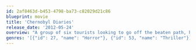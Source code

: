 ```yaml
---
id: 2af8463d-b453-4798-ba73-c82029d21c86
blueprint: movie
title: 'Chernobyl Diaries'
release_date: '2012-05-24'
overview: "A group of six tourists looking to go off the beaten path, hire an 'extreme tour guide'. Ignoring warnings, he takes them into the city of Pripyat, the former home to the workers of the Chernobyl nuclear reactor, but a deserted town since the disaster more than 25 years earlier. After a brief exploration of the abandoned city, the group members find themselves stranded, only to discover that they are not alone."
genres: '[{"id": 27, "name": "Horror"}, {"id": 53, "name": "Thriller"}]'
---
```

